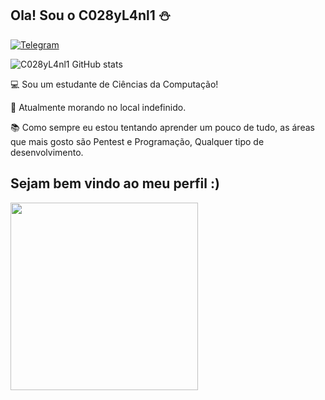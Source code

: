 ## Ola! Sou o C028yL4nl1 ⛄

[![Telegram](https://img.shields.io/badge/Telegram-2CA5E0?style=for-the-badge&logo=telegram&logoColor=white)](https://t.me/C028yL4nl1)

![C028yL4nl1 GitHub stats](https://github-readme-stats.vercel.app/api?username=C028yL4nl1&show_icons=true&theme=dark)


:computer: Sou um estudante de Ciências da Computação!

:house_with_garden: Atualmente morando no local indefinido.

:books: Como sempre eu estou tentando aprender um pouco de tudo, as áreas que mais gosto são Pentest e Programação, Qualquer tipo de desenvolvimento.

## Sejam bem vindo ao meu perfil :)

<img src="https://media.giphy.com/media/XHAv3GveJMXMXSumkO/giphy-downsized.gif" align="center"  height="300" width="300" > </img>


 
